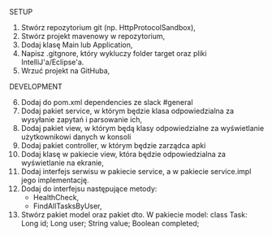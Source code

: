 SETUP
1. Stwórz repozytorium git (np. HttpProtocolSandbox),
2. Stwórz projekt mavenowy w repozytorium,
3. Dodaj klasę Main lub Application,
4. Napisz .gitgnore, który wykluczy folder target oraz pliki 
	IntelliJ'a/Eclipse'a.
5. Wrzuć projekt na GitHuba,

DEVELOPMENT

6. Dodaj do pom.xml dependencies ze slack #general
7. Dodaj pakiet service, w którym będzie klasa odpowiedzialna
	za wysyłanie zapytań i parsowanie ich,
8. Dodaj pakiet view, w którym będą klasy odpowiedzialne
	za wyświetlanie użytkownikowi danych w konsoli
9. Dodaj pakiet controller, w którym będzie zarządca apki
10. Dodaj klasę w pakiecie view, która będzie odpowiedzialna
	za wyświetlanie na ekranie,
11. Dodaj interfejs serwisu w pakiecie service, a w pakiecie
	service.impl jego implementację.
12. Dodaj do interfejsu następujące metody:
	* HealthCheck,
	* FindAllTasksByUser,
13. Stwórz pakiet model oraz pakiet dto. W pakiecie model:
	class Task:
		Long id;
		Long user;
		String value;
		Boolean completed;
